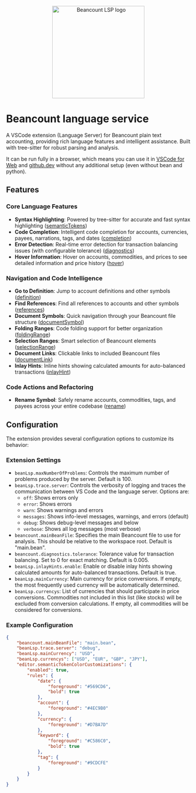 <p align="center">
  <a href="https://marketplace.visualstudio.com/items?itemName=fengkx.beancount-lsp-client" target="_blank" rel="noopener noreferrer">
    <img width="252" src="https://cdn.sa.net/2025/03/08/YGTOpSwVHLAm5aW.png" alt="Beancount LSP logo">
  </a>
</p>

# Beancount language service

A VSCode extension (Language Server) for Beancount plain text accounting, providing rich language features and intelligent assistance. Built with tree-sitter for robust parsing and analysis.

It can be run fully in a browser, which means you can use it in [VSCode for Web](https://vscode.dev/) and [github.dev](https://github.dev/) without any additional setup (even without bean and python).

## Features

### Core Language Features

- **Syntax Highlighting**: Powered by tree-sitter for accurate and fast syntax highlighting ([semanticTokens](https://microsoft.github.io/language-server-protocol/specifications/lsp/3.17/specification/#textDocument_semanticTokens))
- **Code Completion**: Intelligent code completion for accounts, currencies, payees, narrations, tags, and dates ([completion](https://microsoft.github.io/language-server-protocol/specifications/lsp/3.17/specification/#textDocument_completion))
- **Error Detection**: Real-time error detection for transaction balancing issues (with configurable tolerance) ([diagnostics](https://microsoft.github.io/language-server-protocol/specifications/lsp/3.17/specification/#textDocument_publishDiagnostics))
- **Hover Information**: Hover on accounts, commodities, and prices to see detailed information and price history ([hover](https://microsoft.github.io/language-server-protocol/specifications/lsp/3.17/specification/#textDocument_hover))

### Navigation and Code Intelligence

- **Go to Definition**: Jump to account definitions and other symbols ([definition](https://microsoft.github.io/language-server-protocol/specifications/lsp/3.17/specification/#textDocument_definition))
- **Find References**: Find all references to accounts and other symbols ([references](https://microsoft.github.io/language-server-protocol/specifications/lsp/3.17/specification/#textDocument_references))
- **Document Symbols**: Quick navigation through your Beancount file structure ([documentSymbol](https://microsoft.github.io/language-server-protocol/specifications/lsp/3.17/specification/#textDocument_documentSymbol))
- **Folding Ranges**: Code folding support for better organization ([foldingRange](https://microsoft.github.io/language-server-protocol/specifications/lsp/3.17/specification/#textDocument_foldingRange))
- **Selection Ranges**: Smart selection of Beancount elements ([selectionRange](https://microsoft.github.io/language-server-protocol/specifications/lsp/3.17/specification/#textDocument_selectionRange))
- **Document Links**: Clickable links to included Beancount files ([documentLink](https://microsoft.github.io/language-server-protocol/specifications/lsp/3.17/specification/#textDocument_documentLink))
- **Inlay Hints**: Inline hints showing calculated amounts for auto-balanced transactions ([inlayHint](https://microsoft.github.io/language-server-protocol/specifications/lsp/3.17/specification/#textDocument_inlayHint))

### Code Actions and Refactoring

- **Rename Symbol**: Safely rename accounts, commodities, tags, and payees across your entire codebase ([rename](https://microsoft.github.io/language-server-protocol/specifications/lsp/3.17/specification/#textDocument_rename))

## Configuration

The extension provides several configuration options to customize its behavior:

### Extension Settings

- `beanLsp.maxNumberOfProblems`: Controls the maximum number of problems produced by the server. Default is 100.
- `beanLsp.trace.server`: Controls the verbosity of logging and traces the communication between VS Code and the language server. Options are:
  - `off`: Shows errors only
  - `error`: Shows errors
  - `warn`: Shows warnings and errors
  - `messages`: Shows info-level messages, warnings, and errors (default)
  - `debug`: Shows debug-level messages and below
  - `verbose`: Shows all log messages (most verbose)
- `beancount.mainBeanFile`: Specifies the main Beancount file to use for analysis. This should be relative to the workspace root. Default is "main.bean".
- `beancount.diagnostics.tolerance`: Tolerance value for transaction balancing. Set to 0 for exact matching. Default is 0.005.
- `beanLsp.inlayHints.enable`: Enable or disable inlay hints showing calculated amounts for auto-balanced transactions. Default is true.
- `beanLsp.mainCurrency`: Main currency for price conversions. If empty, the most frequently used currency will be automatically determined.
- `beanLsp.currencys`: List of currencies that should participate in price conversions. Commodities not included in this list (like stocks) will be excluded from conversion calculations. If empty, all commodities will be considered for conversions.

### Example Configuration

```json
{
	"beancount.mainBeanFile": "main.bean",
	"beanLsp.trace.server": "debug",
	"beanLsp.mainCurrency": "USD",
	"beanLsp.currencys": ["USD", "EUR", "GBP", "JPY"],
	"editor.semanticTokenColorCustomizations": {
		"enabled": true,
		"rules": {
			"date": {
				"foreground": "#569CD6",
				"bold": true
			},
			"account": {
				"foreground": "#4EC9B0"
			},
			"currency": {
				"foreground": "#D7BA7D"
			},
			"keyword": {
				"foreground": "#C586C0",
				"bold": true
			},
			"tag": {
				"foreground": "#9CDCFE"
			}
		}
	}
}
```
